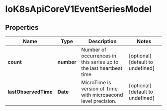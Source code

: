 # IoK8sApiCoreV1EventSeriesModel

## Properties

Name | Type | Description | Notes
------------ | ------------- | ------------- | -------------
**count** | **number** | Number of occurrences in this series up to the last heartbeat time | [optional] [default to undefined]
**lastObservedTime** | **Date** | MicroTime is version of Time with microsecond level precision. | [optional] [default to undefined]


